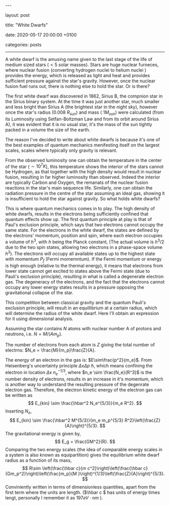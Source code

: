 \---

layout: post

title:  "White Dwarfs"

date:   2020-05-17 20:00:00 +0100

categories: posts

---

A white dwarf is the amusing name given to the last stage of the life of medium sized stars ($\lt 5$ solar masses). 
Stars are huge nuclear furneces, where nuclear fusion (converting hydrogen nuclei to helium nuclei ) provides the energy, which is released as light and heat and provides sufficient pressure against the star's gravity. However, once the nuclear fusion fuel runs out, there is nothing else to hold the star. Or is there?

The first white dwarf was discovered in 1862, Sirius B, the compnion star in the Sirius binary system. At the time it was just another star, much smaller and less bright than Sirius A (the brightest star in the night sky), however once the star's radius (0.008 $R_{sun}$) and mass ($~1M_{sun}$) were calculated (from its Luminosity using Setfan-Boltzman Law and from its orbit around Sirius A), it was evident that it is no usual star, it's the mass of the sun tightly packed in a volume the size of the earth.

The reason I've decided to write about white dwarfs is because it's one of the best examples of quantum mechanics menifesting itself on the largest scales, scales where typically only gravity is relevant.

From the observed luminosity one can obtain the temperature in the center of the star ($\sim 10^7 K$), this temperature shows the interior of the stars cannot be Hydrogen, as that together with the high density would result in nuclear fusion, resulting in far higher luminosity than observed. Indeed the interior are typically Carbon and Oxygen, the remanats of the nuclear fusion reactions in the star's main sequence life. Similarly, one can obtain the radiation pressure in the centre of the star assuming an ideal gas, showing it is insufficient to hold the star against gravity. So what holds white dwarfs?

This is where quantum mechanics comes in to play. The high density of white dwarfs, results in the electrons being sufficiently confined that quantum effects show up. The first quantum principle at play is that of Paul's exclusion principle, which says that two electrons cannot occupy the same state. For the electrons in the white dwarf, the states are defined by the electrons' momentum, position and spin, where each electron occupies a volume of $h^3$, with $h$ being the Planck constant, (The actual volume is $h^3/2$ due to the two spin states, allowing two electrons in a phase-space volume $h^3$). The electrons will occupy all available states up to the highest state with momentum $P_f$ (Fermi momemntum). If the Fermi momentum or energy is high enough (relative to the thermal energy), it means that electrons from lower state cannot get excited to states above the Fermi state (due to Pauli's exclusion principle), resulting in what is called a degenerate electron gas. The degeneracy of the electrons, and the fact that the electrons cannot occupy any lower energy states results in a pressure opposing the gravitational collapse of the star.

This competition between classical gravity and the quantum Pauli's exclusion principle, will result in an equillibrium at a certain radius, which will determine the radius of the white dwarf. Here I'll obtain an expression for it using dimensional analysis.

Assuming the star contains $N$ atoms with nuclear number A of protons and neutrons, i.e. $N=M/(Am_p)$.

The number of electrons from each atom is $Z$ giving the total number of electrns: $N_e = \frac{M}{m_p}\frac{Z}{A}.

The energy of an electron in the gas is: $E\sim\frac{p^2}{m_e}$. From Heisenberg's uncertainty principle $\Delta x \Delta p ~ \hbar$, which means confining the electron in location $\Delta x ~ n_e^{-1/3}$, where $n_e \sim \frac{N_e}{R^3}$ is the number density of electrons, results in an increase in it's momentum, which is another way to understand the resulting pressure of the degenrate electron gas. Therefore, the electron kinetic energy of the electron gas can be written as 
$$
E_{kin} \sim \frac{\hbar^2 N_e^{5/3}}{m_e R^2}.
$$
Inserting $N_e$,
$$
E_{kin} \sim \frac{\hbar^2 M^{5/3}}{m_e m_p^{5/3} R^2}\left(\frac{Z}{A}\right)^{5/3}.
$$
 The gravitational energy is given by,
$$
E_g = \frac{GM^2}{R}.
$$
Comparing the two energy scales (the idea of comparable energy scales in a system is also known as equipartition) gives the equilibrium white dwarf radius as a function of its mass,
$$
R\sim \left(\frac{\hbar c}{m c^2}\right)\left(\frac{\hbar c}{Gm_p^2}\right)\left(\frac{m_p}{M }\right)^{1/3}\left(\frac{Z}{A}\right)^{5/3}.
$$
Conviniently written in terms of dimensionless quantities, apart from the first term where the units are length. ($\hbar c $ has units of energy times lengt, personally I remember it as $197eV \cdot nm$ ).

